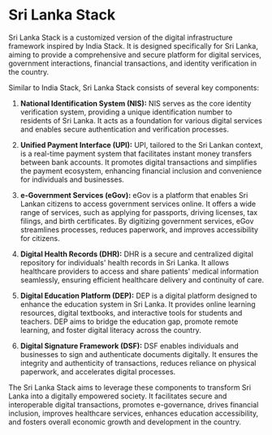 # Sri Lanka Stack

Sri Lanka Stack is a customized version of the digital infrastructure framework inspired by India Stack. It is designed specifically for Sri Lanka, aiming to provide a comprehensive and secure platform for digital services, government interactions, financial transactions, and identity verification in the country.

Similar to India Stack, Sri Lanka Stack consists of several key components:

1. **National Identification System (NIS):** NIS serves as the core identity verification system, providing a unique identification number to residents of Sri Lanka. It acts as a foundation for various digital services and enables secure authentication and verification processes.

2. **Unified Payment Interface (UPI):** UPI, tailored to the Sri Lankan context, is a real-time payment system that facilitates instant money transfers between bank accounts. It promotes digital transactions and simplifies the payment ecosystem, enhancing financial inclusion and convenience for individuals and businesses.

3. **e-Government Services (eGov):** eGov is a platform that enables Sri Lankan citizens to access government services online. It offers a wide range of services, such as applying for passports, driving licenses, tax filings, and birth certificates. By digitizing government services, eGov streamlines processes, reduces paperwork, and improves accessibility for citizens.

4. **Digital Health Records (DHR):** DHR is a secure and centralized digital repository for individuals' health records in Sri Lanka. It allows healthcare providers to access and share patients' medical information seamlessly, ensuring efficient healthcare delivery and continuity of care.

5. **Digital Education Platform (DEP):** DEP is a digital platform designed to enhance the education system in Sri Lanka. It provides online learning resources, digital textbooks, and interactive tools for students and teachers. DEP aims to bridge the education gap, promote remote learning, and foster digital literacy across the country.

6. **Digital Signature Framework (DSF):** DSF enables individuals and businesses to sign and authenticate documents digitally. It ensures the integrity and authenticity of transactions, reduces reliance on physical paperwork, and accelerates digital processes.

The Sri Lanka Stack aims to leverage these components to transform Sri Lanka into a digitally empowered society. It facilitates secure and interoperable digital transactions, promotes e-governance, drives financial inclusion, improves healthcare services, enhances education accessibility, and fosters overall economic growth and development in the country.